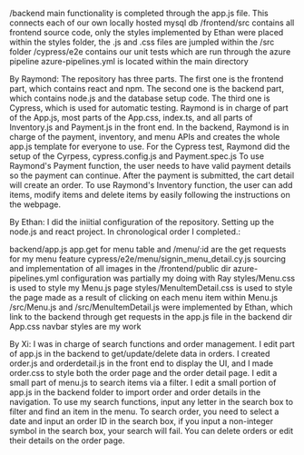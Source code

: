 /backend main functionality is completed through the app.js file. This connects each of our own locally hosted mysql db
/frontend/src contains all frontend source code, only the styles implemented by Ethan were placed within the styles folder, the .js and .css files are jumpled within the /src folder
/cypress/e2e contains our unit tests which are run through the azure pipeline
azure-pipelines.yml is located within the main directory

By Raymond: The repository has three parts. The first one is the frontend part, which contains react and npm. The second one is the backend part, which contains node.js and the database setup code. The third one is Cypress, which is used for automatic testing. Raymond is in charge of part of the App.js, most parts of the App.css, index.ts, and all parts of Inventory.js and Payment.js in the front end. In the backend, Raymond is in charge of the payment, inventory, and menu APIs and creates the whole app.js template for everyone to use. For the Cypress test, Raymond did the setup of the Cyrpess, cypress.config.js and Payment.spec.js To use Raymond's Payment function, the user needs to have valid payment details so the payment can continue. After the payment is submitted, the cart detail will create an order. To use Raymond's Inventory function, the user can add items, modify items and delete items by easily following the instructions on the webpage.

By Ethan: I did the iniitial configuration of the repository. Setting up the node.js and react project. In chronological order I completed.:

backend/app.js app.get for menu table and /menu/:id are the get requests for my menu feature
cypress/e2e/menu/signin_menu_detail.cy.js
sourcing and implementation of all images in the /frontend/public dir
azure-pipelines.yml configuration was partially my doing with Ray
styles/Menu.css is used to style my Menu.js page
styles/MenuItemDetail.css is used to style the page made as a result of clicking on each menu item within Menu.js
/src/Menu.js and /src/MenuItemDetail.js were implemented by Ethan, which link to the backend through get requests in the app.js file in the backend dir
App.css navbar styles are my work

By Xi: I was in charge of search functions and order management. I edit part of app.js in the backend to get/update/delete data in orders. I created order.js and orderdetail.js in the front end to display the UI, and I made order.css to style both the order page and the order detail page. I edit a small part of menu.js to search items via a filter. I edit a small portion of app.js in the backend folder to import order and order details in the navigation. To use my search functions, input any letter in the search box to filter and find an item in the menu. To search order, you need to select a date and input an order ID in the search box, if you input a non-integer symbol in the search box, your search will fail. You can delete orders or edit their details on the order page.
